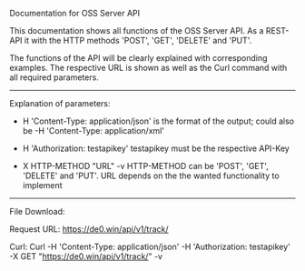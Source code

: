 
 Documentation for OSS Server API 
 
 This documentation shows all functions of the OSS Server API.
 As a REST-API it with the HTTP methods 'POST', 'GET', 'DELETE' and 'PUT'.
 
 The functions of the API will be clearly explained with corresponding examples.
 The respective URL is shown as well as the Curl command 
 with all required parameters.
 
 --------------------------------------------------------------------------
 Explanation of parameters:
 
 - H 'Content-Type: application/json' 
 is the format of the output; could also be 
 -H 'Content-Type: application/xml'
 
 - H 'Authorization: testapikey' 
 testapikey must be the respective API-Key
  
  - X HTTP-METHOD "URL" -v 
  HTTP-METHOD can be 'POST', 'GET', 'DELETE' and 'PUT'.
  URL depends on the the wanted functionality to implement 
 
 ---------------------------------------------------------------------------
 
 File Download:
 
 Request URL:
 https://de0.win/api/v1/track/
 
 Curl:
 Curl -H 'Content-Type: application/json' -H 'Authorization: testapikey'  -X GET "https://de0.win/api/v1/track/" -v
 
 
 
 
